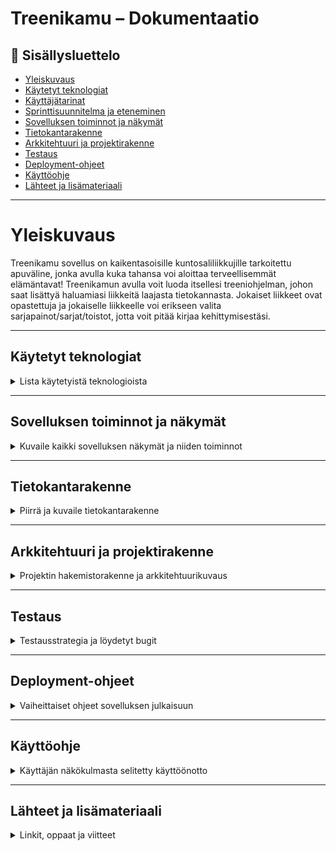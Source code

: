 # Treenikamu – Dokumentaatio

## 📑 Sisällysluettelo
- [Yleiskuvaus](#yleiskuvaus)
- [Käytetyt teknologiat](#käytetyt-teknologiat)
- [Käyttäjätarinat](#käyttäjätarinat)
- [Sprinttisuunnitelma ja eteneminen](#sprinttisuunnitelma-ja-eteneminen)
- [Sovelluksen toiminnot ja näkymät](#sovelluksen-toiminnot-ja-näkymät)
- [Tietokantarakenne](#tietokantarakenne)
- [Arkkitehtuuri ja projektirakenne](#arkkitehtuuri-ja-projektirakenne)
- [Testaus](#testaus)
- [Deployment-ohjeet](#deployment-ohjeet)
- [Käyttöohje](#käyttöohje)
- [Lähteet ja lisämateriaali](#lähteet-ja-lisämateriaali)

---

# Yleiskuvaus

Treenikamu sovellus on kaikentasoisille kuntosaliliikkujille tarkoitettu apuväline, jonka avulla kuka tahansa voi aloittaa terveellisemmät elämäntavat! Treenikamun avulla voit luoda itsellesi treeniohjelman, johon saat lisättyä haluamiasi liikkeitä laajasta tietokannasta.
Jokaiset liikkeet ovat opastettuja ja jokaiselle liikkeelle voi erikseen valita sarjapainot/sarjat/toistot, jotta voit pitää kirjaa kehittymisestäsi.  




---


## Käytetyt teknologiat
<details>
<summary>Lista käytetyistä teknologioista</summary>

- React Native
- Expo Go
- Firebase Realtime Database  
- Firebase Authentication
- Figma (UI-suunnittelu)  
- Adobe Illustrator (grafiikka)  



</details>

---

## Sovelluksen toiminnot ja näkymät
<details>
<summary>Kuvaile kaikki sovelluksen näkymät ja niiden toiminnot</summary>

Kirjoita tähän lyhyet kuvaukset ja liitä halutessasi kuvakaappauksia:

- Kirjautumisnäkymä  


- Profiilinäkymä  
- Treeniohjelmanäkymä  
- Liike- ja ohjenäkymät  
- Tilastot ja seuranta  

Selitä, miten käyttäjä käyttää kutakin näkymää.
</details>

---

## Tietokantarakenne
<details>
<summary>Piirrä ja kuvaile tietokantarakenne</summary>

Voit käyttää esimerkiksi PlantUML:ää, draw.io:ta tai lisätä kuvana.  
Kuvaile myös:
- Käyttäjätietojen tallennus
- Treeniohjelmien tallennusrakenne
- Liikkeiden ja laitteiden tietorakenne
</details>

---

## Arkkitehtuuri ja projektirakenne
<details>
<summary>Projektin hakemistorakenne ja arkkitehtuurikuvaus</summary>

Kirjoita tähän projektin kansiorakenne ja lyhyt selitys:

```
root/
 ├── assets/
 ├── components/
 ├── screens/
 ├── services/
 ├── firebase/
 └── App.js
```

Selitä, mitä kukin kansio sisältää.
</details>

---

## Testaus
<details>
<summary>Testausstrategia ja löydetyt bugit</summary>

Kirjoita:
- Millä laitteilla testattiin (Android/iOS)
- Mitä toiminnot testattiin
- Löydetyt virheet ja korjaustoimet
- Mahdolliset tunnetut puutteet
</details>

---

## Deployment-ohjeet
<details>
<summary>Vaiheittaiset ohjeet sovelluksen julkaisuun</summary>

- Varmista, että projekti toimii local/dev -ympäristössä.
- Luo build Expo EAS:llä tai julkaise Expo Go:n kautta.
- Testaa buildin toimivuus ennen julkaisua.
- Täydennä Play Store / App Store metadata ja kuvaukset.
- Julkaise ja tarkista asennuslähteestä.
</details>

---

## Käyttöohje
<details>
<summary>Käyttäjän näkökulmasta selitetty käyttöönotto</summary>

- Kuinka ladata ja asentaa sovellus
- Miten luoda tili ja kirjautua sisään
- Miten lisätä treeniohjelmia ja liikkeitä
- Miten tarkastella tilastoja
</details>

---

## Lähteet ja lisämateriaali
<details>
<summary>Linkit, oppaat ja viitteet</summary>

Lisää tänne:
- Lähteet ja oppaat, joita käytit kehityksessä
- Linkit dokumentaatioon, jos käytit ulkoisia kirjastoja
- Mahdolliset tutoriaalit, joihin viittaat
</details>
